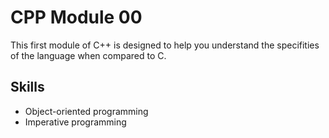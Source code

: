 # CPP Module 00

This first module of C++ is designed to help you understand the specifities of the language when compared to C.

## Skills

- Object-oriented programming
- Imperative programming
